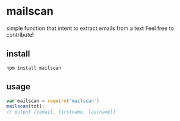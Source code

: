 mailscan
=========

simple function that intent to extract emails from a text
Feel free to contribute!

install
-------

```
npm install mailscan
```

usage
-----

```javascript
var mailscan = require('mailscan')
mailscan(txt);
// output [{email, firstname, lastname}]
```